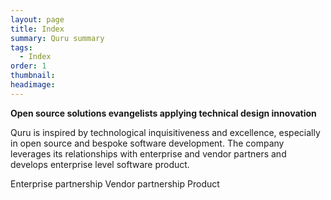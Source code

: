 ```yaml
---
layout: page
title: Index
summary: Quru summary
tags:
  - Index
order: 1
thumbnail:
headimage:
---
```


**Open source solutions evangelists applying technical design innovation**

Quru is inspired by technological inquisitiveness and excellence, especially in open source and bespoke software development.  The company leverages its relationships with enterprise and vendor partners and develops enterprise level software product.

Enterprise partnership
Vendor partnership
Product
